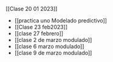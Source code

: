 [[Clase 20 01 2023]] 
- [[practica uno Modelado predictivo]] 
- [[Clase 23 feb2023]] 
- [[clase 27 febrero]] 
- [[clase 2 de marzo modulado]] 
- [[clase 6 marzo modulado]] 
- [[clase 9 de marzo modulado]] 